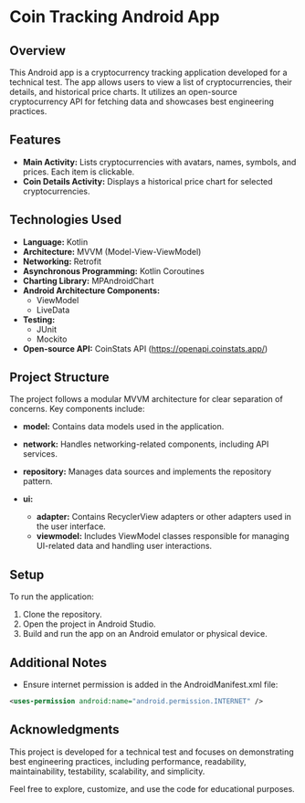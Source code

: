 # Coin Tracking Android App

## Overview

This Android app is a cryptocurrency tracking application developed for a technical test. The app allows users to view a list of cryptocurrencies, their details, and historical price charts. It utilizes an open-source cryptocurrency API for fetching data and showcases best engineering practices.

## Features

- **Main Activity:** Lists cryptocurrencies with avatars, names, symbols, and prices. Each item is clickable.
- **Coin Details Activity:** Displays a historical price chart for selected cryptocurrencies.

## Technologies Used

- **Language:** Kotlin
- **Architecture:** MVVM (Model-View-ViewModel)
- **Networking:** Retrofit
- **Asynchronous Programming:** Kotlin Coroutines
- **Charting Library:** MPAndroidChart
- **Android Architecture Components:**
  - ViewModel
  - LiveData
- **Testing:**
  - JUnit
  - Mockito
- **Open-source API:** CoinStats API (https://openapi.coinstats.app/)

## Project Structure

The project follows a modular MVVM architecture for clear separation of concerns. Key components include:

- **model:** Contains data models used in the application.

- **network:** Handles networking-related components, including API services.

- **repository:** Manages data sources and implements the repository pattern.

- **ui:**
  - **adapter:** Contains RecyclerView adapters or other adapters used in the user interface.
  - **viewmodel:** Includes ViewModel classes responsible for managing UI-related data and handling user interactions.

## Setup

To run the application:

1. Clone the repository.
2. Open the project in Android Studio.
3. Build and run the app on an Android emulator or physical device.

## Additional Notes

- Ensure internet permission is added in the AndroidManifest.xml file:

```xml
<uses-permission android:name="android.permission.INTERNET" />
```

## Acknowledgments

This project is developed for a technical test and focuses on demonstrating best engineering practices, including performance, readability, maintainability, testability, scalability, and simplicity.

Feel free to explore, customize, and use the code for educational purposes.
